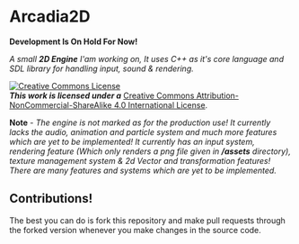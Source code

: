 # Arcadia2D
**Development Is On Hold For Now!**

*A small **2D Engine** I'am working on, It uses C++ as it's core language and SDL library for handling input, sound & rendering.*

<a rel="license" href="http://creativecommons.org/licenses/by-nc-sa/4.0/"><img alt="Creative Commons License" style="border-width:0" src="https://i.creativecommons.org/l/by-nc-sa/4.0/88x31.png" /></a><br />***This work is licensed under a*** <a rel="license" href="http://creativecommons.org/licenses/by-nc-sa/4.0/">Creative Commons Attribution-NonCommercial-ShareAlike 4.0 International License</a>.

**Note** - *The engine is not marked as for the production use! It currently lacks the audio, animation and particle system and much more features which are yet to be implemented! It currently has an input system, rendering feature (Which only renders a png file given in ***/assets*** directory), texture management system & 2d Vector and transformation features! There are many features and systems which are yet to be implemented.*

## Contributions!
The best you can do is fork this repository and make pull requests through the forked version whenever you make changes in the source code.

